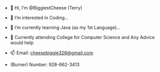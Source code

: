 - 👋 Hi, I’m @BiggiestCheese (Terry)
- 👀 I’m interested in Coding...

- 🌱 I’m currently learning Java (as my 1st Language)...
- 💞️ Currently attending College for Computer Science and Any Advice would help

- 📫 Email: cheesebiggie326@gmail.com
-    (Burner) Number: 928-662-3413

